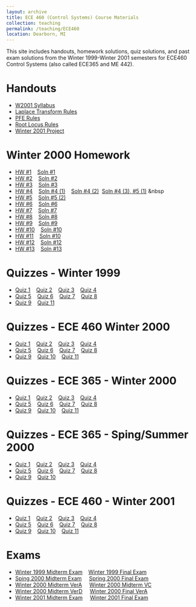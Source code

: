 ```yaml
---
layout: archive
title: ECE 460 (Control Systems) Course Materials
collection: teaching
permalink: /teaching/ECE460
location: Dearborn, MI
---
```


This site includes handouts, homework solutions, quiz solutions, and past exam solutions from the Winter 1999-Winter 2001 semesters  for ECE460 Control Systems (also called ECE365 and ME 442).


Handouts
======
* [W2001 Syllabus](./ECE460/w2001.pdf) 
* [Laplace Transform Rules](./ECE460/LaplaceTransform.pdf)  
* [PFE Rules](./ECE460/pfexpn.pdf)  
* [Root Locus Rules](./ECE460/RootLocusRules.pdf) 
* [Winter 2001 Project](./ECE460/W01Project.pdf)  


Winter 2000 Homework
======
* [HW #1](./ECE460/W00hq1.pdf)&nbsp;&nbsp;&nbsp;&nbsp;[Soln #1](./ECE460/W00hs1.pdf) 
* [HW #2](./ECE460/W00hq2.pdf)&nbsp;&nbsp;&nbsp;&nbsp;[Soln #2](./ECE460/W00hs2.pdf) 
* [HW #3](./ECE460/W00hq3.pdf)&nbsp;&nbsp;&nbsp;&nbsp;[Soln #3](./ECE460/W00hs3.pdf) 
* [HW #4](./ECE460/W00hq4.pdf)&nbsp;&nbsp;&nbsp;&nbsp;[Soln #4 (1)](./ECE460/W00hs4_1.pdf)&nbsp;&nbsp;&nbsp;&nbsp;[Soln #4 (2)](./ECE460/W00hs4_2.pdf)&nbsp;&nbsp;[Soln #4 (3), #5 (1)](./ECE460/W00hs4_3.pdf)&nbsp;&nbsp
* [HW #5](./ECE460/W00hq5.pdf)&nbsp;&nbsp;&nbsp;&nbsp;[Soln #5 (2)](./ECE460/W00hs5.pdf) 
* [HW #6](./ECE460/W00hq6.pdf)&nbsp;&nbsp;&nbsp;&nbsp;[Soln #6](./ECE460/W00hs6.pdf) 
* [HW #7](./ECE460/W00hq7.pdf)&nbsp;&nbsp;&nbsp;&nbsp;[Soln #7](./ECE460/W00hs7.pdf) 
* [HW #8](./ECE460/W00hq8.pdf)&nbsp;&nbsp;&nbsp;&nbsp;[Soln #8](./ECE460/W00hs8.pdf) 
* [HW #9](./ECE460/W00hq9.pdf)&nbsp;&nbsp;&nbsp;&nbsp;[Soln #9](./ECE460/W00hs9.pdf) 
* [HW #10](./ECE460/W00hq10.pdf)&nbsp;&nbsp;&nbsp;&nbsp;[Soln #10](./ECE460/W00hs10.pdf) 
* [HW #11](./ECE460/W00hq11.pdf)&nbsp;&nbsp;&nbsp;&nbsp;[Soln #10](./ECE460/W00hs10.pdf) 
* [HW #12](./ECE460/W00hq12.pdf)&nbsp;&nbsp;&nbsp;&nbsp;[Soln #12](./ECE460/W00hs12.pdf) 
* [HW #13](./ECE460/W00hq13.pdf)&nbsp;&nbsp;&nbsp;&nbsp;[Soln #13](./ECE460/W00hq13.pdf) 

Quizzes - Winter 1999
======
* [Quiz 1](./ECE460/W99Quiz1.pdf)&nbsp;&nbsp;&nbsp;&nbsp;[Quiz 2](./ECE460/W99Quiz2.pdf)&nbsp;&nbsp;&nbsp;&nbsp;[Quiz 3](./ECE460/W99Quiz3.pdf)&nbsp;&nbsp;&nbsp;&nbsp;[Quiz 4](./ECE460/W99Quiz4.pdf)  
* [Quiz 5](./ECE460/W99Quiz5.pdf)&nbsp;&nbsp;&nbsp;&nbsp;[Quiz 6](./ECE460/W99Quiz6.pdf)&nbsp;&nbsp;&nbsp;&nbsp;[Quiz 7](./ECE460/W99Quiz7.pdf)&nbsp;&nbsp;&nbsp;&nbsp;[Quiz 8](./ECE460/W99Quiz8.pdf)  
* [Quiz 9](./ECE460/W99Quiz9.pdf)&nbsp;&nbsp;&nbsp;&nbsp;[Quiz 11](./ECE460/W99Quiz11.pdf) 

Quizzes - ECE 460 Winter 2000
======
* [Quiz 1](./ECE460/W00460q1.pdf)&nbsp;&nbsp;&nbsp;&nbsp;[Quiz 2](./ECE460/W00460q2.pdf)&nbsp;&nbsp;&nbsp;&nbsp;[Quiz 3](./ECE460/W00460q3.pdf)&nbsp;&nbsp;&nbsp;&nbsp;[Quiz 4](./ECE460/W00460q4.pdf) 
* [Quiz 5](./ECE460/W00460q5.pdf)&nbsp;&nbsp;&nbsp;&nbsp;[Quiz 6](./ECE460/W00460q6.pdf)&nbsp;&nbsp;&nbsp;&nbsp;[Quiz 7](./ECE460/W00460q7.pdf)&nbsp;&nbsp;&nbsp;&nbsp;[Quiz 8](./ECE460/W00460q8.pdf) 
* [Quiz 9](./ECE460/W00460q9.pdf)&nbsp;&nbsp;&nbsp;&nbsp;[Quiz 10](./ECE460/W00460q10.pdf)&nbsp;&nbsp;&nbsp;&nbsp;[Quiz 11](./ECE460/W00460q11.pdf) 

Quizzes - ECE 365 - Winter 2000
======
* [Quiz 1](./ECE460/W00365q1.pdf)&nbsp;&nbsp;&nbsp;&nbsp;[Quiz 2](./ECE460/W00365q2.pdf)&nbsp;&nbsp;&nbsp;&nbsp;[Quiz 3](./ECE460/W00365q3.pdf)&nbsp;&nbsp;&nbsp;&nbsp;[Quiz 4](./ECE460/W00365q4.pdf)
* [Quiz 5](./ECE460/W00365q5.pdf)&nbsp;&nbsp;&nbsp;&nbsp;[Quiz 6](./ECE460/W00365q6.pdf)&nbsp;&nbsp;&nbsp;&nbsp;[Quiz 7](./ECE460/W00365q7.pdf)&nbsp;&nbsp;&nbsp;&nbsp;[Quiz 8](./ECE460/W00365q8.pdf)
* [Quiz 9](./ECE460/W00460q9.pdf)&nbsp;&nbsp;&nbsp;&nbsp;[Quiz 10](./ECE460/W00460q10.pdf)&nbsp;&nbsp;&nbsp;&nbsp;[Quiz 11](./ECE460/W00460q11.pdf) 


Quizzes - ECE 365 - Sping/Summer 2000
======
* [Quiz 1](./ECE460/S00365q1.pdf)&nbsp;&nbsp;&nbsp;&nbsp;[Quiz 2](./ECE460/S00365q2.pdf)&nbsp;&nbsp;&nbsp;&nbsp;[Quiz 3](./ECE460/S00365q3.pdf)&nbsp;&nbsp;&nbsp;&nbsp;[Quiz 4](./ECE460/S00365q4.pdf)
* [Quiz 5](./ECE460/S00365q5.pdf)&nbsp;&nbsp;&nbsp;&nbsp;[Quiz 6](./ECE460/S00365q6.pdf)&nbsp;&nbsp;&nbsp;&nbsp;[Quiz 7](./ECE460/S00365q7.pdf)&nbsp;&nbsp;&nbsp;&nbsp;[Quiz 8](./ECE460/S00365q8.pdf)
* [Quiz 9](./ECE460/S00365q9.pdf)&nbsp;&nbsp;&nbsp;&nbsp;[Quiz 10](./ECE460/S00365q10.pdf)

Quizzes - ECE 460 - Winter 2001
======
* [Quiz 1](./ECE460/W01Quiz1.pdf)&nbsp;&nbsp;&nbsp;&nbsp;[Quiz 2](./ECE460/W01Quiz2.pdf)&nbsp;&nbsp;&nbsp;&nbsp;[Quiz 3](./ECE460/W01Quiz3.pdf)&nbsp;&nbsp;&nbsp;&nbsp;[Quiz 4](./ECE460/W01Quiz4.pdf)
* [Quiz 5](./ECE460/W01Quiz5.pdf)&nbsp;&nbsp;&nbsp;&nbsp;[Quiz 6](./ECE460/W01Quiz6.pdf)&nbsp;&nbsp;&nbsp;&nbsp;[Quiz 7](./ECE460/W01Quiz7.pdf)&nbsp;&nbsp;&nbsp;&nbsp;[Quiz 8](./ECE460/W01Quiz8.pdf)
* [Quiz 9](./ECE460/W01Quiz9.pdf)&nbsp;&nbsp;&nbsp;&nbsp;[Quiz 10](./ECE460/W01Quiz10.pdf)&nbsp;&nbsp;&nbsp;&nbsp;[Quiz 11](./ECE460/W01Quiz11.pdf)   

Exams
======
* [Winter 1999 Midterm Exam](./ECE460/W99MidtermExam.pdf)&nbsp;&nbsp;&nbsp;&nbsp;[Winter 1999 Final Exam](./ECE460/W99FinalExam.pdf) 
* [Sping  2000 Midterm Exam](./ECE460/S00Midterm.pdf)&nbsp;&nbsp;&nbsp;&nbsp;   [Spring 2000 Final Exam](./ECE460/SS00Final.pdf) 
* [Winter 2000 Midterm VerA](./ECE460/W00mida.pdf)&nbsp;&nbsp;&nbsp;&nbsp;       [Winter 2000 Midterm VC](./ECE460/W00midc.pdf)
* [Winter 2000 Midterm VerD](./ECE460/W00midd.pdf)&nbsp;&nbsp;&nbsp;&nbsp;       [Winter 2000 Final VerA](./ECE460/W00Final.pdf)  
* [Winter 2001 Midterm Exam](./ECE460/W01Midterm.pdf)&nbsp;&nbsp;&nbsp;&nbsp;    [Winter 2001 Final Exam](./ECE460/W01Final.pdf)  

